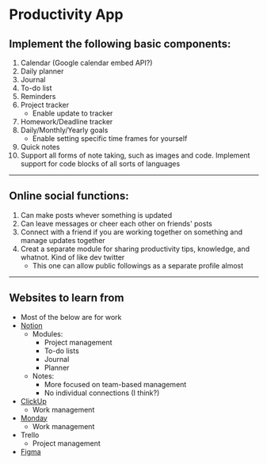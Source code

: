 # Productivity App
## Implement the following basic components:

1. Calendar (Google calendar embed API?)
2. Daily planner
3. Journal
4. To-do list
5. Reminders
6. Project tracker
    - Enable update to tracker
7. Homework/Deadline tracker
8. Daily/Monthly/Yearly goals
    - Enable setting specific time frames for yourself
8. Quick notes
9. Support all forms of note taking, such as images and code. Implement support for code blocks of all sorts of languages

---
## Online social functions:
1. Can make posts whever something is updated
2. Can leave messages or cheer each other on friends' posts
3. Connect with a friend if you are working together on something and manage updates together
4. Creat a separate module for sharing productivity tips, knowledge, and whatnot. Kind of like dev twitter
    - This one can allow public followings as a separate profile almost

---
## Websites to learn from
- Most of the below are for work
- [Notion](https://www.notion.so)
    - Modules:
        - Project management
        - To-do lists
        - Journal
        - Planner
    - Notes:
        - More focused on team-based management
        - No individual connections (I think?)
- [ClickUp](https://clickup.com/)
    - Work management
- [Monday](monday.com)
    - Work management
- Trello
    - Project management
- [Figma](www.figma.com)
    
